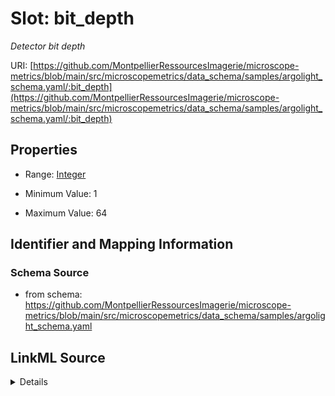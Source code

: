 # Slot: bit_depth


_Detector bit depth_



URI: [https://github.com/MontpellierRessourcesImagerie/microscope-metrics/blob/main/src/microscopemetrics/data_schema/samples/argolight_schema.yaml/:bit_depth](https://github.com/MontpellierRessourcesImagerie/microscope-metrics/blob/main/src/microscopemetrics/data_schema/samples/argolight_schema.yaml/:bit_depth)



<!-- no inheritance hierarchy -->







## Properties

* Range: [Integer](Integer.md)

* Minimum Value: 1

* Maximum Value: 64





## Identifier and Mapping Information







### Schema Source


* from schema: https://github.com/MontpellierRessourcesImagerie/microscope-metrics/blob/main/src/microscopemetrics/data_schema/samples/argolight_schema.yaml




## LinkML Source

<details>
```yaml
name: bit_depth
description: Detector bit depth
from_schema: https://github.com/MontpellierRessourcesImagerie/microscope-metrics/blob/main/src/microscopemetrics/data_schema/samples/argolight_schema.yaml
rank: 1000
multivalued: false
alias: bit_depth
range: integer
minimum_value: 1
maximum_value: 64

```
</details>